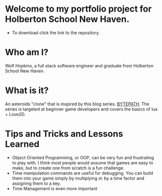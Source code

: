 # Welcome to my portfolio project for Holberton School New Haven.
- To download click the link to the repository.

# Who am I?
Wolf Hopkins, a full stack software engineer and graduate from Holberton School New Haven.

# What is it?
An asteroids "clone" that is inspired by this blog series. [BYTEPATH](https://github.com/adnzzzzZ/blog/issues/30). The series is targeted at beginner game developers and covers the basics of lua + Love2D.

# Tips and Tricks and Lessons Learned
- Object Oriented Programming, or OOP, can be very fun and frustrating to play with. I think most people would assume that games are easy to make, but to create one from scratch is a fun challenge.
- Time manipulation commands are useful for debugging. You can build them into your game simply by multiplying `dt` by a time factor and assigning them to a key.
- Time Management is even more important
